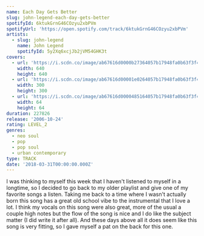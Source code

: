 ```yaml
---
name: Each Day Gets Better
slug: john-legend-each-day-gets-better
spotifyId: 6ktukGrnG46COzyu2xbPVm
spotifyUrl: 'https://open.spotify.com/track/6ktukGrnG46COzyu2xbPVm'
artists:
  - slug: john-legend
    name: John Legend
    spotifyId: 5y2Xq6xcjJb2jVM54GHK3t
covers:
  - url: 'https://i.scdn.co/image/ab67616d0000b27364057b17948fa0b63f3f4767'
    width: 640
    height: 640
  - url: 'https://i.scdn.co/image/ab67616d00001e0264057b17948fa0b63f3f4767'
    width: 300
    height: 300
  - url: 'https://i.scdn.co/image/ab67616d0000485164057b17948fa0b63f3f4767'
    width: 64
    height: 64
duration: 227826
release: '2006-10-24'
rating: LEVEL_2
genres:
  - neo soul
  - pop
  - pop soul
  - urban contemporary
type: TRACK
date: '2018-03-31T00:00:00.000Z'
---
```

I was thinking to myself this week that I haven't listened to myself in a longtime, so I
decided to go back to my older playlist and give one of my favorite songs a listen. Taking
me back to a time where I wasn't actually born this song has a great old school vibe to the
instrumental that I love a lot. I think my vocals on this song were also great, more of the
usual a couple high notes but the flow of the song is nice and I do like the subject matter
(I did write it after all). And these days above all it does seem like this song is very
fitting, so I gave myself a pat on the back for this one.

